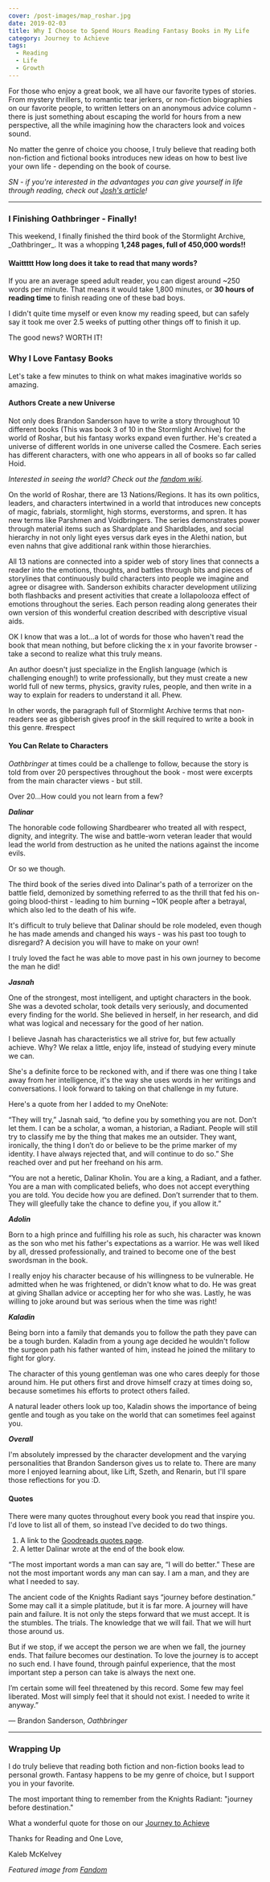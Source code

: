 ```yaml
---
cover: /post-images/map_roshar.jpg
date: 2019-02-03
title: Why I Choose to Spend Hours Reading Fantasy Books in My Life
category: Journey to Achieve
tags:
  - Reading
  - Life
  - Growth
---
```


For those who enjoy a great book, we all have our favorite types of stories. From mystery thrillers, to romantic tear jerkers, or non-fiction biographies on our favorite people, to written letters on an anonymous advice column - there is just something about escaping the world for hours from a new perspective, all the while imagining how the characters look and voices sound.

No matter the genre of choice you choose, I truly believe that reading both non-fiction and fictional books introduces new ideas on how to best live your own life - depending on the book of course.

_SN - if you're interested in the advantages you can give yourself in life through reading, check out [Josh's article](https://www.joshuakennon.com/the-biggest-advantage-you-can-give-yourself-in-life-is-reading/)!_

---

### I Finishing Oathbringer - Finally!

This weekend, I finally finished the third book of the Stormlight Archive, \_Oathbringer\_. It was a whopping **1,248 pages, full of 450,000 words!!**

#### Waittttt How long does it take to read that many words?

If you are an average speed adult reader, you can digest around ~250 words per minute. That means it would take 1,800 minutes, or **30 hours of reading time** to finish reading one of these bad boys.

I didn't quite time myself or even know my reading speed, but can safely say it took me over 2.5 weeks of putting other things off to finish it up.

The good news? WORTH IT!

### Why I Love Fantasy Books

Let's take a few minutes to think on what makes imaginative worlds so amazing.

#### Authors Create a new Universe

Not only does Brandon Sanderson have to write a story throughout 10 different books (This was book 3 of 10 in the Stormlight Archive) for the world of Roshar, but his fantasy works expand even further. He's created a universe of different worlds in one universe called the Cosmere. Each series has different characters, with one who appears in all of books so far called Hoid.

_Interested in seeing the world? Check out the [fandom wiki](https://stormlightarchive.fandom.com/wiki/Cosmere)._

On the world of Roshar, there are 13 Nations/Regions. It has its own politics, leaders, and characters intertwined in a world that introduces new concepts of magic, fabrials, stormlight, high storms, everstorms, and spren. It has new terms like Parshmen and Voidbringers. The series demonstrates power through material items such as Shardplate and Shardblades, and social hierarchy in not only light eyes versus dark eyes in the Alethi nation, but even nahns that give additional rank within those hierarchies.

All 13 nations are connected into a spider web of story lines that connects a reader into the emotions, thoughts, and battles through bits and pieces of storylines that continuously build characters into people we imagine and agree or disagree with. Sanderson exhibits character development utilizing both flashbacks and present activities that create a lollapolooza effect of emotions throughout the series. Each person reading along generates their own version of this wonderful creation described with descriptive visual aids.

OK I know that was a lot...a lot of words for those who haven't read the book that mean nothing, but before clicking the x in your favorite browser - take a second to realize what this truly means.

An author doesn't just specialize in the English language (which is challenging enough!) to write professionally, but they must create a new world full of new terms, physics, gravity rules, people, and then write in a way to explain for readers to understand it all. Phew.

In other words, the paragraph full of Stormlight Archive terms that non-readers see as gibberish gives proof in the skill required to write a book in this genre. #respect

#### You Can Relate to Characters

_Oathbringer_ at times could be a challenge to follow, because the story is told from over 20 perspectives throughout the book - most were excerpts from the main character views - but still.

Over 20...How could you not learn from a few?

**_Dalinar_**

The honorable code following Shardbearer who treated all with respect, dignity, and integrity. The wise and battle-worn veteran leader that would lead the world from destruction as he united the nations against the income evils.

Or so we though.

The third book of the series dived into Dalinar's path of a terrorizer on the battle field, demonized by something referred to as the thrill that fed his on-going blood-thirst - leading to him burning ~10K people after a betrayal, which also led to the death of his wife.

It's difficult to truly believe that Dalinar should be role modeled, even though he has made amends and changed his ways - was his past too tough to disregard? A decision you will have to make on your own!

I truly loved the fact he was able to move past in his own journey to become the man he did!

**_Jasnah_**

One of the strongest, most intelligent, and uptight characters in the book. She was a devoted scholar, took details very seriously, and documented every finding for the world. She believed in herself, in her research, and did what was logical and necessary for the good of her nation.

I believe Jasnah has characteristics we all strive for, but few actually achieve. Why? We relax a little, enjoy life, instead of studying every minute we can.

She's a definite force to be reckoned with, and if there was one thing I take away from her intelligence, it's the way she uses words in her writings and conversations. I look forward to taking on that challenge in my future.

Here's a quote from her I added to my OneNote:

“They will try,” Jasnah said, “to define you by something you are not. Don’t let them. I can be a scholar, a woman, a historian, a Radiant. People will still try to classify me by the thing that makes me an outsider. They want, ironically, the thing I don’t do or believe to be the prime marker of my identity. I have always rejected that, and will continue to do so.” She reached over and put her freehand on his arm.

“You are not a heretic, Dalinar Kholin. You are a king, a Radiant, and a father. You are a man with complicated beliefs, who does not accept everything you are told. You decide how you are defined. Don’t surrender that to them. They will gleefully take the chance to define you, if you allow it.”

**_Adolin_**

Born to a high prince and fulfilling his role as such, his character was known as the son who met his father's expectations as a warrior. He was well liked by all, dressed professionally, and trained to become one of the best swordsman in the book.

I really enjoy his character because of his willingness to be vulnerable. He admitted when he was frightened, or didn't know what to do. He was great at giving Shallan advice or accepting her for who she was. Lastly, he was willing to joke around but was serious when the time was right!

**_Kaladin_**

Being born into a family that demands you to follow the path they pave can be a tough burden. Kaladin from a young age decided he wouldn't follow the surgeon path his father wanted of him, instead he joined the military to fight for glory.

The character of this young gentleman was one who cares deeply for those around him. He put others first and drove himself crazy at times doing so, because sometimes his efforts to protect others failed.

A natural leader others look up too, Kaladin shows the importance of being gentle and tough as you take on the world that can sometimes feel against you.

**_Overall_**

I'm absolutely impressed by the character development and the varying personalities that Brandon Sanderson gives us to relate to. There are many more I enjoyed learning about, like Lift, Szeth, and Renarin, but I'll spare those reflections for you :D.

#### Quotes

There were many quotes throughout every book you read that inspire you. I'd love to list all of them, so instead I've decided to do two things.

1. A link to the [Goodreads quotes page](https://www.goodreads.com/work/quotes/23840254-oathbringer).
2. A letter Dalinar wrote at the end of the book elow.

“The most important words a man can say are, “I will do better.” These are not the most important words any man can say. I am a man, and they are what I needed to say.

The ancient code of the Knights Radiant says “journey before destination.” Some may call it a simple platitude, but it is far more. A journey will have pain and failure. It is not only the steps forward that we must accept. It is the stumbles. The trials. The knowledge that we will fail. That we will hurt those around us.

But if we stop, if we accept the person we are when we fall, the journey ends. That failure becomes our destination. To love the journey is to accept no such end. I have found, through painful experience, that the most important step a person can take is always the next one.

I’m certain some will feel threatened by this record. Some few may feel liberated. Most will simply feel that it should not exist. I needed to write it anyway.”

― Brandon Sanderson, _Oathbringer_

---

### Wrapping Up

I do truly believe that reading both fiction and non-fiction books lead to personal growth. Fantasy happens to be my genre of choice, but I support you in your favorite.

The most important thing to remember from the Knights Radiant: "journey before destination."

What a wonderful quote for those on our [Journey to Achieve](https://www.kalebmckelvey.com/journey-to-achieve/about-the-journey/)

Thanks for Reading and One Love,

Kaleb McKelvey

_Featured image from [Fandom](https://stormlightarchive.fandom.com/wiki/Roshar)_
